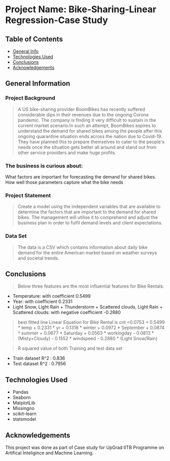 # Project Name: Bike-Sharing-Linear Regression-Case Study

## Table of Contents

- [General Info](#general-information)
- [Technologies Used](#technologies-used)
- [Conclusions](#conclusions)
- [Acknowledgements](#acknowledgements)


## General Information

### Project Background

> A US bike-sharing provider BoomBikes has recently suffered considerable dips in their revenues due to the ongoing Corona pandemic. The company is finding it very difficult to sustain in the current market scenario.In such an attempt, BoomBikes aspires to understand the demand for shared bikes among the people after this ongoing quarantine situation ends across the nation due to Covid-19. They have planned this to prepare themselves to cater to the people's needs once the situation gets better all around and stand out from other service providers and make huge profits. 

### The business is curious about:

What factors are important for forecasting the demand for shared bikes.
How well those parameters capture what the bike needs

### Project Statement

> Create a model using the independent variables that are available to determine the factors that are important to the demand for shared bikes.
The management will utilise it to comprehend and adjust the business plan in order to fulfil demand levels and client expectations.


### Data Set

> The data is a CSV which contains information about daily bike demand for the entire American market based on weather surveys and societal trends.

## Conclusions

> Below three features are the most influential features for Bike Rentals:
- Temperature: with coefficient 0.5499
- Year:  with coefficient 0.2331
- Light Snow, Light Rain + Thunderstorm + Scattered clouds, Light Rain + Scattered clouds: with negative coefficient -0.2880
 
> best fitted line Linear Equation for Bike Rental is
cnt =0.0753 + 0.5499 * temp + 0.2331 * yr + 0.1318 * winter + 0.0972 * September + 0.0874 * summer + 0.0677 * Saturday + 0.0563 * workingday - 0.0813 * (Misty+Cloudy) - 0.1552 * windspeed - 0.2880 * (Light Snow/Rain)

> R squared value of both Training and test data set
- Train dataset R^2 : 0.836
- Test dataset R^2 : 0.7956
 

## Technologies Used

- Pandas 
- Seaborn 
- MatplotLib 
- Missingno
- scikit-learn
- statsmodel

## Acknowledgements

This project was done as part of Case study for UpGrad IITB Programme on Artifical Inteligince and Machine Learning.
